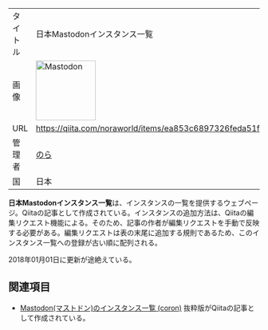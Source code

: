 <div>

|          |                                                                                                                                                                                                                                                                                                        |
|----------|--------------------------------------------------------------------------------------------------------------------------------------------------------------------------------------------------------------------------------------------------------------------------------------------------------|
| タイトル | 日本Mastodonインスタンス一覧                                                                                                                                                                                                                                                                           |
| 画像     | [<img src="/images/thumb/0/00/Mastodon_logo.png/120px-Mastodon_logo.png" srcset="/images/thumb/0/00/Mastodon_logo.png/180px-Mastodon_logo.png 1.5x, /images/0/00/Mastodon_logo.png 2x" width="120" height="120" alt="Mastodon" />](/%E3%83%95%E3%82%A1%E3%82%A4%E3%83%AB:Mastodon_logo.png "Mastodon") |
| URL      | <a href="https://qiita.com/noraworld/items/ea853c6897326feda51f" rel="nofollow">https://qiita.com/noraworld/items/ea853c6897326feda51f</a>                                                                                                                                                             |
| 管理者   | <a href="https://noraworld.jp/" rel="nofollow">のら</a>                                                                                                                                                                                                                                                |
| 国       | 日本                                                                                                                                                                                                                                                                                                   |

  

**日本Mastodonインスタンス一覧**は、インスタンスの一覧を提供するウェブページ。Qiitaの記事として作成されている。インスタンスの追加方法は、Qiitaの編集リクエスト機能による。そのため、記事の作者が編集リクエストを手動で反映する必要がある。編集リクエストは表の末尾に追加する規則であるため、このインスタンス一覧への登録が古い順に配列される。

2018年01月01日に更新が途絶えている。

## 関連項目

-   [Mastodon(マストドン)のインスタンス一覧 (coron)](/Mastodon(%E3%83%9E%E3%82%B9%E3%83%88%E3%83%89%E3%83%B3)%E3%81%AE%E3%82%A4%E3%83%B3%E3%82%B9%E3%82%BF%E3%83%B3%E3%82%B9%E4%B8%80%E8%A6%A7_(coron) "Mastodon(マストドン)のインスタンス一覧 (coron)") 抜粋版がQiitaの記事として作成されている。

</div>

